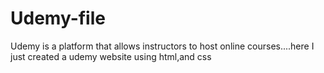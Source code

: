 # Udemy-file
 Udemy is a platform that allows instructors to host online courses....here I just created a udemy website using html,and css
